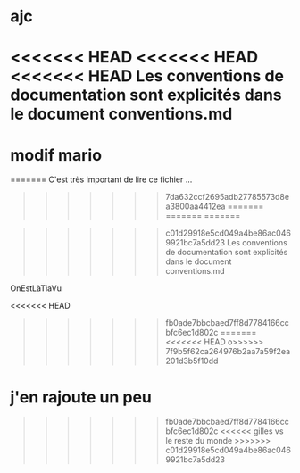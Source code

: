 # ajc
<<<<<<< HEAD
<<<<<<< HEAD
<<<<<<< HEAD
Les conventions de documentation sont explicités dans le document conventions.md
============
modif mario
============
=======
C'est très important de lire ce fichier ...
>>>>>>> 7da632ccf2695adb27785573d8ea3800aa4412ea
=======
=======
=======

>>>>>>> c01d29918e5cd049a4be86ac0469921bc7a5dd23
Les conventions de documentation sont explicités dans le document conventions.md


OnEstLàTiaVu


<<<<<<< HEAD
>>>>>>> fb0ade7bbcbaed7ff8d7784166ccbfc6ec1d802c
=======
<<<<<<< HEAD
>o>>>>>> 7f9b5f62ca264976b2aa7a59f2ea201d3b5f10dd

j'en rajoute un peu
=======

>>>>>>> fb0ade7bbcbaed7ff8d7784166ccbfc6ec1d802c
<<<<<< gilles vs le reste du monde >>>>>>>
>>>>>>> c01d29918e5cd049a4be86ac0469921bc7a5dd23
